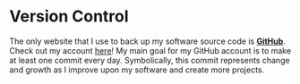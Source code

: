 # Version Control

The only website that I use to back up my software source code is [**GitHub**](https://github.com/paulinakhew). Check out my account [here](https://github.com/paulinakhew)! My main goal for my GitHub account is to make at least one commit every day. Symbolically, this commit represents change and growth as I improve upon my software and create more projects.

